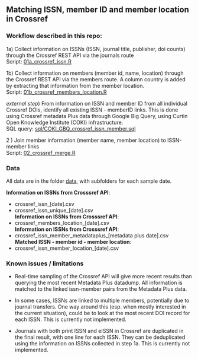 ## Matching ISSN, member ID  and member location in Crossref

### Workflow described in this repo:

1a) Collect information on ISSNs (ISSN, journal title, publisher, doi counts) through the Crossref REST API via the journals route  
Script: [01a_crossref_issn.R](01a_crossref_issn.R)

1b) Collect information on members (member id, name, location) through the Crossref REST API via the members route. A column country is added by extracting that information from the member location.  
Script: [01b_crossref_members_location.R](01b_crossref_members_location.R)

_external step_) From information on ISSN and member ID from all individual Crossref DOIs, identify all existing ISSN - memberID links. This is done using Crossref metadata Plus data through Google Big Query, using Curtin Open Knowledge Institute (COKI) infrastructure.  
SQL query: [sql/COKI_GBQ_crossref_issn_member.sql](sql/COKI_GBQ_crossref_issn_member.sql)

2 ) Join member information (member name, member location) to ISSN-member links  
Script: [02_crossref_merge.R](02_crossref_merge.R)

### Data
All data are in the folder [data](data/), with subfolders for each sample date.

**Information on ISSNs from Crosssref API**:  
- crossref_issn_[date].csv  
- crossref_issn_unique_[date].csv  
**Information on ISSNs from Crosssref API**:  
- crossref_members_location_[date].csv  
**Information on ISSNs from Crosssref API**:  
- crossref_issn_member_metadataplus_[metadata plus date].csv  
**Matched ISSN - member id - member location**:  
- crossref_issn_member_location_[date].csv  

### Known issues / limitations

- Real-time sampling of the Crossref API will give more recent results than querying the most recent Metadata Plus datadump. All information is matched to the linked issn-member pairs from the Metadata Plus data. 

- In some cases, ISSNs are linked to multiple members, potentially due to journal transfers. One way around this (esp. when mostly interested in the current situation), could be to look at the most recent DOI record for each ISSN. This is currently not implemented. 

- Journals with both print ISSN and eISSN in Crossref are duplicated in the final result, with one line for each ISSN. They can be deduplicated using the information on ISSNs collected in step 1a. This is currently not implemented.  


